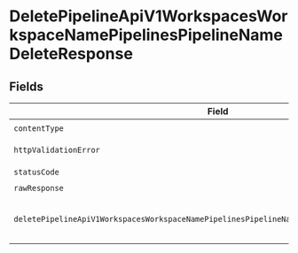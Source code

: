 # DeletePipelineApiV1WorkspacesWorkspaceNamePipelinesPipelineNameDeleteResponse


## Fields

| Field                                                                                        | Type                                                                                         | Required                                                                                     | Description                                                                                  |
| -------------------------------------------------------------------------------------------- | -------------------------------------------------------------------------------------------- | -------------------------------------------------------------------------------------------- | -------------------------------------------------------------------------------------------- |
| `contentType`                                                                                | *string*                                                                                     | :heavy_check_mark:                                                                           | N/A                                                                                          |
| `httpValidationError`                                                                        | [shared.HTTPValidationError](../../models/shared/httpvalidationerror.md)                     | :heavy_minus_sign:                                                                           | Validation Error                                                                             |
| `statusCode`                                                                                 | *number*                                                                                     | :heavy_check_mark:                                                                           | N/A                                                                                          |
| `rawResponse`                                                                                | [AxiosResponse>](https://axios-http.com/docs/res_schema)                                     | :heavy_minus_sign:                                                                           | N/A                                                                                          |
| `deletePipelineApiV1WorkspacesWorkspaceNamePipelinesPipelineNameDelete200ApplicationJSONAny` | *any*                                                                                        | :heavy_minus_sign:                                                                           | The pipeline was successfully deleted                                                        |